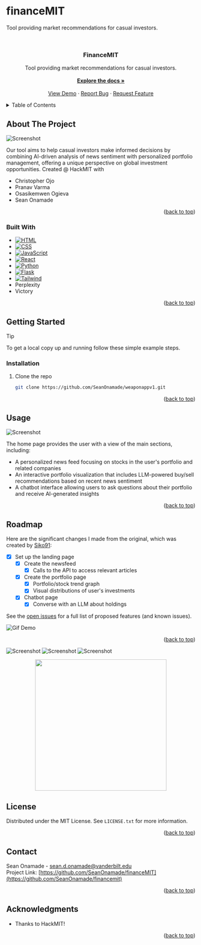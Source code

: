 # financeMIT
Tool providing market recommendations for casual investors.

<!-- Improved compatibility of back to top link: See: https://github.com/othneildrew/Best-README-Template/pull/73 -->
<a name="readme-top"></a>

<!-- PROJECT LOGO -->
<br />
<div align="center">
  <a href="https://github.com/SeanOnamade/financemit">
<!--     <img src="images/logo.png" alt="Logo" width="80" height="80"> -->
  </a>

<h3 align="center">FinanceMIT</h3>

  <p align="center">
    Tool providing market recommendations for casual investors.
    <br />
    <br />
    <a href="https://github.com/SeanOnamade/financemit"><strong>Explore the docs »</strong></a>
    <br />
    <br />
    <a href="https://github.com/SeanOnamade/financemit">View Demo</a>
    ·
    <a href="https://github.com/SeanOnamade/financemit/issues/new?labels=bug&template=bug-report---.md">Report Bug</a>
    ·
    <a href="https://github.com/SeanOnamade/financemit/issues/new?labels=enhancement&template=feature-request---.md">Request Feature</a>
  </p>
</div>

<!-- TABLE OF CONTENTS -->
<details>
  <summary>Table of Contents</summary>
  <ol>
    <li>
      <a href="#about-the-project">About The Project</a>
      <ul>
        <li><a href="#built-with">Built With</a></li>
      </ul>
    </li>
    <li>
      <a href="#getting-started">Getting Started</a>
      <ul>
        <li><a href="#prerequisites">Prerequisites</a></li>
        <li><a href="#installation">Installation</a></li>
      </ul>
    </li>
    <li><a href="#usage">Usage</a></li>
    <li><a href="#roadmap">Roadmap</a></li>
<!--     <li><a href="#contributing">Contributing</a></li> -->
    <li><a href="#license">License</a></li>
    <li><a href="#contact">Contact</a></li>
    <li><a href="#acknowledgments">Acknowledgments</a></li>
  </ol>
</details>

<!-- ABOUT THE PROJECT -->
## About The Project

![Screenshot](https://github.com/SeanOnamade/financemit/blob/master/Screenshot_1.png)

Our tool aims to help casual investors make informed decisions by combining AI-driven analysis of news sentiment with personalized portfolio management, offering a unique perspective on global investment opportunities.
Created @ HackMIT with

- Christopher Ojo
- Pranav Varma
- Osasikemwen Ogieva
- Sean Onamade

<p align="right">(<a href="#readme-top">back to top</a>)</p>


### Built With

* [![HTML][HTML-shield]][HTML-url]
* [![CSS][CSS-shield]][CSS-url]
* [![JavaScript][JavaScript-shield]][JavaScript-url]
* [![React][React.js]][React-url]
* [![Python][Python-shield]][Python-url]
* [![Flask][Flask-shield]][Flask-url]
* [![Tailwind][Tailwind-shield]][Tailwind-url]
* Perplexity
* Victory

<p align="right">(<a href="#readme-top">back to top</a>)</p>

<!-- GETTING STARTED -->
## Getting Started

> [!TIP]
To get a local copy up and running follow these simple example steps.

### Installation

1. Clone the repo
   ```sh
   git clone https://github.com/SeanOnamade/weaponappv1.git
   ```

<p align="right">(<a href="#readme-top">back to top</a>)</p>

<!-- USAGE EXAMPLES -->
## Usage

![Screenshot](https://github.com/SeanOnamade/financemit/blob/master/Screenshot_2.png)

The home page provides the user with a view of the main sections, including:
- A personalized news feed focusing on stocks in the user's portfolio and related companies
- An interactive portfolio visualization that includes LLM-powered buy/sell recommendations based on recent news sentiment
- A chatbot interface allowing users to ask questions about their portfolio and receive AI-generated insights

<p align="right">(<a href="#readme-top">back to top</a>)</p>

<!-- ROADMAP -->
## Roadmap

Here are the significant changes I made from the original, which was created by [Siko91](https://github.com/Siko91/tf2-weapon-generator):

- [X] Set up the landing page
    - [X] Create the newsfeed
        - [X] Calls to the API to access relevant articles
    - [X] Create the portfolio page
        - [X] Portfolio/stock trend graph
        - [X] Visual distributions of user's investments
    - [X] Chatbot page
        - [X] Converse with an LLM about holdings

See the [open issues](https://github.com/SeanOnamade/financemit/issues) for a full list of proposed features (and known issues).

![Gif Demo](https://github.com/SeanOnamade/financemit/blob/master/appdemo.gif)

<p align="right">(<a href="#readme-top">back to top</a>)</p>

![Screenshot](https://github.com/SeanOnamade/financemit/blob/master/Screenshot_3.png)
![Screenshot](https://github.com/SeanOnamade/financemit/blob/master/Screenshot_5.png)
![Screenshot](https://github.com/SeanOnamade/financemit/blob/master/Screenshot_6.png)
<p align="center">
<img src="https://github.com/SeanOnamade/financemit/blob/master/Screenshot_4.png" width="350" />
</p>


<!-- CONTRIBUTING -->
<!-- ## Contributing

Contributions are what make the open source community such an amazing place to learn, inspire, and create. Any contributions you make are **greatly appreciated**.

If you have a suggestion that would make this better, please fork the repo and create a pull request. You can also simply open an issue with the tag "enhancement".
Don't forget to give the project a star! Thanks again!

1. Fork the Project
2. Create your Feature Branch (`git checkout -b feature/AmazingFeature`)
3. Commit your Changes (`git commit -m 'Add some AmazingFeature'`)
4. Push to the Branch (`git push origin feature/AmazingFeature`)
5. Open a Pull Request

<p align="right">(<a href="#readme-top">back to top</a>)</p>
-->

<!-- LICENSE -->
## License

Distributed under the MIT License. See `LICENSE.txt` for more information.

<p align="right">(<a href="#readme-top">back to top</a>)</p>

<!-- CONTACT -->
## Contact

Sean Onamade - [sean.d.onamade@vanderbilt.edu](sean.d.onamade@vanderbilt.edu)
<br>
Project Link: [https://github.com/SeanOnamade/financeMIT](https://github.com/SeanOnamade/financemit)

<p align="right">(<a href="#readme-top">back to top</a>)</p>

<!-- ACKNOWLEDGMENTS -->
## Acknowledgments

- Thanks to HackMIT!

<p align="right">(<a href="#readme-top">back to top</a>)</p>

<!-- MARKDOWN LINKS & IMAGES -->
<!-- https://www.markdownguide.org/basic-syntax/#reference-style-links -->
<!-- https://dev.to/envoy_/150-badges-for-github-pnk -->
[contributors-shield]: https://img.shields.io/github/contributors/SeanOnamade/repo_name.svg?style=for-the-badge
[contributors-url]: https://github.com/SeanOnamade/repo_name/graphs/contributors
[forks-shield]: https://img.shields.io/github/forks/SeanOnamade/repo_name.svg?style=for-the-badge
[forks-url]: https://github.com/SeanOnamade/repo_name/network/members
[stars-shield]: https://img.shields.io/github/stars/SeanOnamade/repo_name.svg?style=for-the-badge
[stars-url]: https://github.com/SeanOnamade/repo_name/stargazers
[issues-shield]: https://img.shields.io/github/issues/SeanOnamade/repo_name.svg?style=for-the-badge
[issues-url]: https://github.com/SeanOnamade/repo_name/issues
[license-shield]: https://img.shields.io/github/license/SeanOnamade/repo_name.svg?style=for-the-badge
[license-url]: https://github.com/SeanOnamade/repo_name/blob/master/LICENSE.txt
[linkedin-shield]: https://img.shields.io/badge/-LinkedIn-black.svg?style=for-the-badge&logo=linkedin&colorB=555
[linkedin-url]: https://linkedin.com/in/seanonamade
[product-screenshot]: images/screenshot.png

[React.js]: https://img.shields.io/badge/React-20232A?style=for-the-badge&logo=react&logoColor=61DAFB
[React-url]: https://reactjs.org/
[Bootstrap.com]: https://img.shields.io/badge/Bootstrap-563D7C?style=for-the-badge&logo=bootstrap&logoColor=white
[Bootstrap-url]: https://getbootstrap.com
[JQuery.com]: https://img.shields.io/badge/jQuery-0769AD?style=for-the-badge&logo=jquery&logoColor=white
[JQuery-url]: https://jquery.com 
[HTML-shield]: https://img.shields.io/badge/HTML5-E34F26?style=for-the-badge&logo=html5&logoColor=white
[HTML-url]: https://www.w3schools.com/html/
[CSS-shield]: https://img.shields.io/badge/CSS3-1572B6?style=for-the-badge&logo=css3&logoColor=white
[CSS-url]: https://www.w3schools.com/css/
[JavaScript-shield]: https://img.shields.io/badge/JavaScript-323330?style=for-the-badge&logo=javascript&logoColor=F7DF1E
[JavaScript-url]: https://www.w3schools.com/js/

[Python-shield]: https://img.shields.io/badge/Python-14354C?style=for-the-badge&logo=python&logoColor=white
[Python-url]: https://www.python.org/
[Flask-shield]: https://img.shields.io/badge/Flask-000000?style=for-the-badge&logo=flask&logoColor=white
[Flask-url]: https://flask.palletsprojects.com/en/3.0.x/
[Tailwind-shield]: https://img.shields.io/badge/Tailwind_CSS-38B2AC?style=for-the-badge&logo=tailwind-css&logoColor=white
[Tailwind-url]: https://tailwindcss.com/

